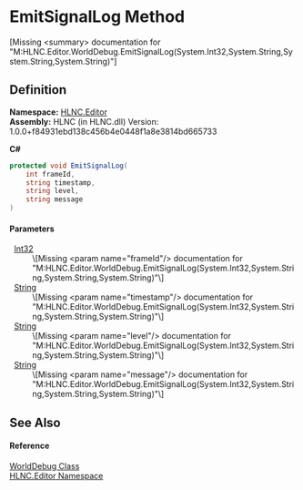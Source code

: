 # EmitSignalLog Method


\[Missing &lt;summary&gt; documentation for "M:HLNC.Editor.WorldDebug.EmitSignalLog(System.Int32,System.String,System.String,System.String)"\]



## Definition
**Namespace:** <a href="N_HLNC_Editor">HLNC.Editor</a>  
**Assembly:** HLNC (in HLNC.dll) Version: 1.0.0+f84931ebd138c456b4e0448f1a8e3814bd665733

**C#**
``` C#
protected void EmitSignalLog(
	int frameId,
	string timestamp,
	string level,
	string message
)
```



#### Parameters
<dl><dt>  <a href="https://learn.microsoft.com/dotnet/api/system.int32" target="_blank" rel="noopener noreferrer">Int32</a></dt><dd>\[Missing &lt;param name="frameId"/&gt; documentation for "M:HLNC.Editor.WorldDebug.EmitSignalLog(System.Int32,System.String,System.String,System.String)"\]</dd><dt>  <a href="https://learn.microsoft.com/dotnet/api/system.string" target="_blank" rel="noopener noreferrer">String</a></dt><dd>\[Missing &lt;param name="timestamp"/&gt; documentation for "M:HLNC.Editor.WorldDebug.EmitSignalLog(System.Int32,System.String,System.String,System.String)"\]</dd><dt>  <a href="https://learn.microsoft.com/dotnet/api/system.string" target="_blank" rel="noopener noreferrer">String</a></dt><dd>\[Missing &lt;param name="level"/&gt; documentation for "M:HLNC.Editor.WorldDebug.EmitSignalLog(System.Int32,System.String,System.String,System.String)"\]</dd><dt>  <a href="https://learn.microsoft.com/dotnet/api/system.string" target="_blank" rel="noopener noreferrer">String</a></dt><dd>\[Missing &lt;param name="message"/&gt; documentation for "M:HLNC.Editor.WorldDebug.EmitSignalLog(System.Int32,System.String,System.String,System.String)"\]</dd></dl>

## See Also


#### Reference
<a href="T_HLNC_Editor_WorldDebug">WorldDebug Class</a>  
<a href="N_HLNC_Editor">HLNC.Editor Namespace</a>  
